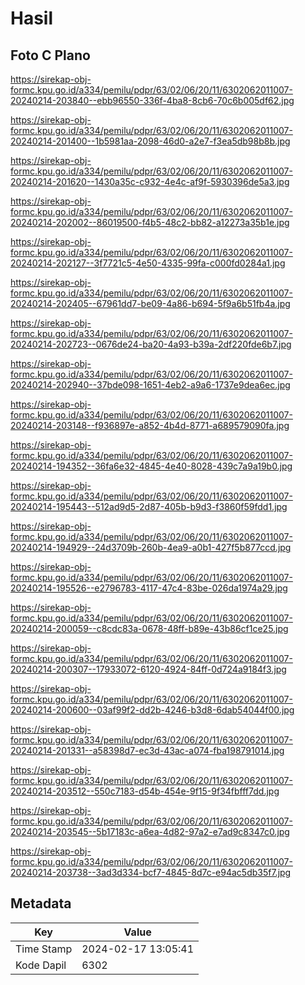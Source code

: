 # Hasil

## Foto C Plano

https://sirekap-obj-formc.kpu.go.id/a334/pemilu/pdpr/63/02/06/20/11/6302062011007-20240214-203840--ebb96550-336f-4ba8-8cb6-70c6b005df62.jpg

https://sirekap-obj-formc.kpu.go.id/a334/pemilu/pdpr/63/02/06/20/11/6302062011007-20240214-201400--1b5981aa-2098-46d0-a2e7-f3ea5db98b8b.jpg

https://sirekap-obj-formc.kpu.go.id/a334/pemilu/pdpr/63/02/06/20/11/6302062011007-20240214-201620--1430a35c-c932-4e4c-af9f-5930396de5a3.jpg

https://sirekap-obj-formc.kpu.go.id/a334/pemilu/pdpr/63/02/06/20/11/6302062011007-20240214-202002--86019500-f4b5-48c2-bb82-a12273a35b1e.jpg

https://sirekap-obj-formc.kpu.go.id/a334/pemilu/pdpr/63/02/06/20/11/6302062011007-20240214-202127--3f7721c5-4e50-4335-99fa-c000fd0284a1.jpg

https://sirekap-obj-formc.kpu.go.id/a334/pemilu/pdpr/63/02/06/20/11/6302062011007-20240214-202405--67961dd7-be09-4a86-b694-5f9a6b51fb4a.jpg

https://sirekap-obj-formc.kpu.go.id/a334/pemilu/pdpr/63/02/06/20/11/6302062011007-20240214-202723--0676de24-ba20-4a93-b39a-2df220fde6b7.jpg

https://sirekap-obj-formc.kpu.go.id/a334/pemilu/pdpr/63/02/06/20/11/6302062011007-20240214-202940--37bde098-1651-4eb2-a9a6-1737e9dea6ec.jpg

https://sirekap-obj-formc.kpu.go.id/a334/pemilu/pdpr/63/02/06/20/11/6302062011007-20240214-203148--f936897e-a852-4b4d-8771-a689579090fa.jpg

https://sirekap-obj-formc.kpu.go.id/a334/pemilu/pdpr/63/02/06/20/11/6302062011007-20240214-194352--36fa6e32-4845-4e40-8028-439c7a9a19b0.jpg

https://sirekap-obj-formc.kpu.go.id/a334/pemilu/pdpr/63/02/06/20/11/6302062011007-20240214-195443--512ad9d5-2d87-405b-b9d3-f3860f59fdd1.jpg

https://sirekap-obj-formc.kpu.go.id/a334/pemilu/pdpr/63/02/06/20/11/6302062011007-20240214-194929--24d3709b-260b-4ea9-a0b1-427f5b877ccd.jpg

https://sirekap-obj-formc.kpu.go.id/a334/pemilu/pdpr/63/02/06/20/11/6302062011007-20240214-195526--e2796783-4117-47c4-83be-026da1974a29.jpg

https://sirekap-obj-formc.kpu.go.id/a334/pemilu/pdpr/63/02/06/20/11/6302062011007-20240214-200059--c8cdc83a-0678-48ff-b89e-43b86cf1ce25.jpg

https://sirekap-obj-formc.kpu.go.id/a334/pemilu/pdpr/63/02/06/20/11/6302062011007-20240214-200307--17933072-6120-4924-84ff-0d724a9184f3.jpg

https://sirekap-obj-formc.kpu.go.id/a334/pemilu/pdpr/63/02/06/20/11/6302062011007-20240214-200600--03af99f2-dd2b-4246-b3d8-6dab54044f00.jpg

https://sirekap-obj-formc.kpu.go.id/a334/pemilu/pdpr/63/02/06/20/11/6302062011007-20240214-201331--a58398d7-ec3d-43ac-a074-fba198791014.jpg

https://sirekap-obj-formc.kpu.go.id/a334/pemilu/pdpr/63/02/06/20/11/6302062011007-20240214-203512--550c7183-d54b-454e-9f15-9f34fbfff7dd.jpg

https://sirekap-obj-formc.kpu.go.id/a334/pemilu/pdpr/63/02/06/20/11/6302062011007-20240214-203545--5b17183c-a6ea-4d82-97a2-e7ad9c8347c0.jpg

https://sirekap-obj-formc.kpu.go.id/a334/pemilu/pdpr/63/02/06/20/11/6302062011007-20240214-203738--3ad3d334-bcf7-4845-8d7c-e94ac5db35f7.jpg


## Metadata

| Key        | Value               |
| ---------- | ------------------- |
| Time Stamp | 2024-02-17 13:05:41 |
| Kode Dapil | 6302                |



